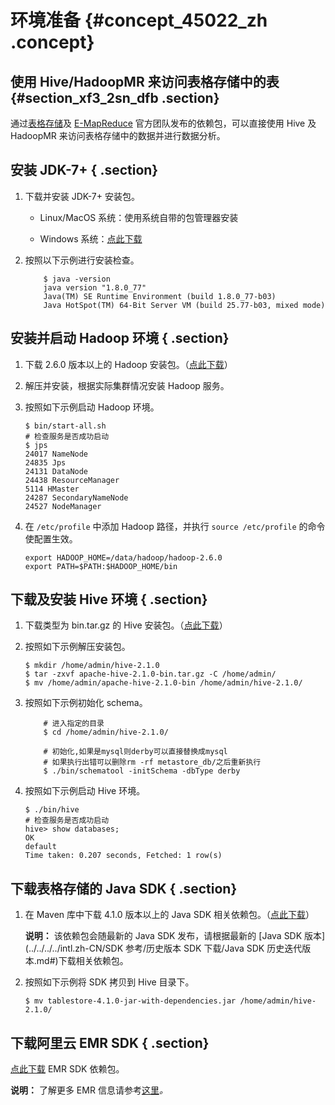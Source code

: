 # 环境准备 {#concept_45022_zh .concept}

## 使用 Hive/HadoopMR 来访问表格存储中的表 {#section_xf3_2sn_dfb .section}

通过[表格存储](https://www.alibabacloud.com/product/table-store)及 [E-MapReduce](https://www.alibabacloud.com/product/e-mapreduce) 官方团队发布的依赖包，可以直接使用 Hive 及 HadoopMR 来访问表格存储中的数据并进行数据分析。

## 安装 JDK-7+ { .section}

1.  下载并安装 JDK-7+ 安装包。
    -   Linux/MacOS 系统：使用系统自带的包管理器安装

    -   Windows 系统：[点此下载](http://www.oracle.com/technetwork/java/javase/downloads/jdk8-downloads-2133151.html) 

2.  按照以下示例进行安装检查。

    ```
    	$ java -version
    	java version "1.8.0_77"
    	Java(TM) SE Runtime Environment (build 1.8.0_77-b03)
    	Java HotSpot(TM) 64-Bit Server VM (build 25.77-b03, mixed mode)
    
    ```


## 安装并启动 Hadoop 环境 { .section}

1.  下载 2.6.0 版本以上的 Hadoop 安装包。（[点此下载](http://mirrors.cnnic.cn/apache/hadoop/common/)）
2.  解压并安装，根据实际集群情况安装 Hadoop 服务。
3.  按照如下示例启动 Hadoop 环境。

    ```
    $ bin/start-all.sh
    # 检查服务是否成功启动
    $ jps
    24017 NameNode
    24835 Jps
    24131 DataNode
    24438 ResourceManager
    5114 HMaster
    24287 SecondaryNameNode
    24527 NodeManager
    
    ```

4.  在 `/etc/profile` 中添加 Hadoop 路径，并执行 `source /etc/profile` 的命令使配置生效。

    ```
    export HADOOP_HOME=/data/hadoop/hadoop-2.6.0
    export PATH=$PATH:$HADOOP_HOME/bin
    
    ```


## 下载及安装 Hive 环境 { .section}

1.  下载类型为 bin.tar.gz 的 Hive 安装包。（[点此下载](https://hive.apache.org/downloads.html)）
2.  按照如下示例解压安装包。

    ```
    $ mkdir /home/admin/hive-2.1.0
    $ tar -zxvf apache-hive-2.1.0-bin.tar.gz -C /home/admin/
    $ mv /home/admin/apache-hive-2.1.0-bin /home/admin/hive-2.1.0/
    
    ```

3.  按照如下示例初始化 schema。

    ```
    	# 进入指定的目录
    	$ cd /home/admin/hive-2.1.0/
    
    	# 初始化,如果是mysql则derby可以直接替换成mysql
    	# 如果执行出错可以删除rm -rf metastore_db/之后重新执行
    	$ ./bin/schematool -initSchema -dbType derby
    
    ```

4.  按照如下示例启动 Hive 环境。

    ```
    $ ./bin/hive
    # 检查服务是否成功启动
    hive> show databases;
    OK
    default
    Time taken: 0.207 seconds, Fetched: 1 row(s)
    
    ```


## 下载表格存储的 Java SDK { .section}

1.  在 Maven 库中下载 4.1.0 版本以上的 Java SDK 相关依赖包。（[点此下载](http://repo.maven.apache.org/maven2/com/aliyun/openservices/tablestore/4.3.1/tablestore-4.3.1-jar-with-dependencies.jar)）

    **说明：** 该依赖包会随最新的 Java SDK 发布，请根据最新的 [Java SDK 版本](../../../../intl.zh-CN/SDK 参考/历史版本 SDK 下载/Java SDK 历史迭代版本.md#)下载相关依赖包。

2.  按照如下示例将 SDK 拷贝到 Hive 目录下。

    ```
    $ mv tablestore-4.1.0-jar-with-dependencies.jar /home/admin/hive-2.1.0/
    
    ```


## 下载阿里云 EMR SDK { .section}

 [点此下载](http://repo.maven.apache.org/maven2/com/aliyun/emr/emr-tablestore/1.4.2/emr-tablestore-1.4.2.jar) EMR SDK 依赖包。

**说明：** 了解更多 EMR 信息请参考[这里](https://github.com/aliyun/aliyun-emapreduce-sdk)*。*

